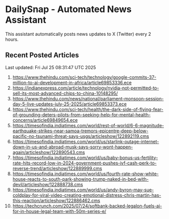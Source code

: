 # DailySnap - Automated News Assistant

This assistant automatically posts news updates to X (Twitter) every 2 hours.

## Recent Posted Articles

Last updated: Fri Jul 25 08:31:47 UTC 2025

1. https://www.thehindu.com/sci-tech/technology/google-commits-37-million-to-ai-development-in-africa/article69853336.ece
2. https://indianexpress.com/article/technology/nvidia-not-permitted-to-sell-its-most-advanced-chips-to-china-10148295/
3. https://www.thehindu.com/news/national/parliament-monsoon-session-day-5-live-updates-july-25-2025/article69853373.ece
4. https://www.thehindu.com/sci-tech/health/the-dark-side-of-flying-fear-of-grounding-deters-pilots-from-seeking-help-for-mental-health-concerns/article69849654.ece
5. https://timesofindia.indiatimes.com/world/rest-of-world/6-6-magnitude-earthquake-strikes-near-samoa-tremors-epicentre-deep-below-pacific-no-tsunami-threat-says-usgs/articleshow/122892119.cms
6. https://timesofindia.indiatimes.com/world/us/starlink-outage-internet-down-in-us-and-abroad-musk-says-sorry-wont-happen-again/articleshow/122890543.cms
7. https://timesofindia.indiatimes.com/world/us/baby-bonus-us-fertility-rate-hits-record-low-in-2024-government-pushes-ivf-cash-perk-to-reverse-trend/articleshow/122889999.cms
8. https://timesofindia.indiatimes.com/world/us/fourth-rate-show-white-house-reacts-to-south-park-showing-trump-naked-in-bed-with-devil/articleshow/122888738.cms
9. https://timesofindia.indiatimes.com/world/us/andy-byron-may-sue-coldplay-for-viral-video-creating-emotional-distress-chris-martin-has-this-reaction/articleshow/122886462.cms
10. https://techcrunch.com/2025/07/24/softbank-backed-legalon-fuels-ai-for-in-house-legal-team-with-50m-series-e/
